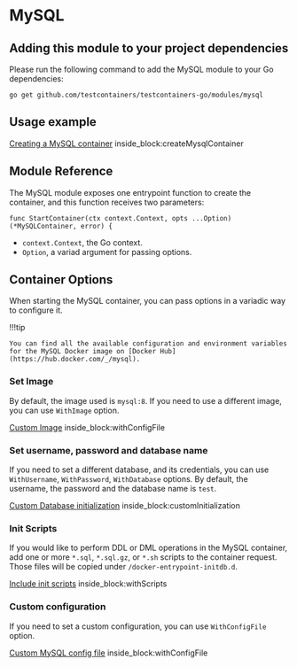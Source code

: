 # MySQL

## Adding this module to your project dependencies

Please run the following command to add the MySQL module to your Go dependencies:

```
go get github.com/testcontainers/testcontainers-go/modules/mysql
```

## Usage example

<!--codeinclude--> 
[Creating a MySQL container](../../modules/mysql/mysql_test.go) inside_block:createMysqlContainer
<!--/codeinclude-->

## Module Reference

The MySQL module exposes one entrypoint function to create the container, and this function receives two parameters:

```golang
func StartContainer(ctx context.Context, opts ...Option) (*MySQLContainer, error) {
```

- `context.Context`, the Go context.
- `Option`, a variad argument for passing options.

## Container Options

When starting the MySQL container, you can pass options in a variadic way to configure it.

!!!tip

    You can find all the available configuration and environment variables for the MySQL Docker image on [Docker Hub](https://hub.docker.com/_/mysql).

### Set Image

By default, the image used is `mysql:8`.  If you need to use a different image, you can use `WithImage` option.

<!--codeinclude-->
[Custom Image](../../modules/mysql/mysql_test.go) inside_block:withConfigFile
<!--/codeinclude-->

### Set username, password and database name

If you need to set a different database, and its credentials, you can use `WithUsername`, `WithPassword`, `WithDatabase`
options.  By default, the username, the password and the database name is `test`.

<!--codeinclude-->
[Custom Database initialization](../../modules/mysql/mysql_test.go) inside_block:customInitialization
<!--/codeinclude-->

### Init Scripts

If you would like to perform DDL or DML operations in the MySQL container, add one or more `*.sql`, `*.sql.gz`, or `*.sh`
scripts to the container request. Those files will be copied under `/docker-entrypoint-initdb.d`.

<!--codeinclude-->
[Include init scripts](../../modules/mysql/mysql_test.go) inside_block:withScripts
<!--/codeinclude-->

### Custom configuration

If you need to set a custom configuration, you can use `WithConfigFile` option.

<!--codeinclude-->
[Custom MySQL config file](../../modules/mysql/mysql_test.go) inside_block:withConfigFile
<!--/codeinclude-->
